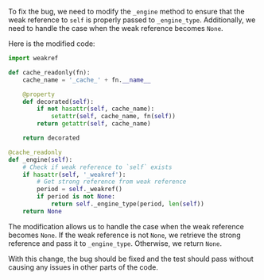 To fix the bug, we need to modify the `_engine` method to ensure that the weak reference to `self` is properly passed to `_engine_type`. Additionally, we need to handle the case when the weak reference becomes `None`. 

Here is the modified code:

```python
import weakref

def cache_readonly(fn):
    cache_name = '_cache_' + fn.__name__

    @property
    def decorated(self):
        if not hasattr(self, cache_name):
            setattr(self, cache_name, fn(self))
        return getattr(self, cache_name)

    return decorated

@cache_readonly
def _engine(self):
    # Check if weak reference to `self` exists
    if hasattr(self, '_weakref'):
        # Get strong reference from weak reference
        period = self._weakref()
        if period is not None:
            return self._engine_type(period, len(self))
    return None
```

The modification allows us to handle the case when the weak reference becomes `None`. If the weak reference is not `None`, we retrieve the strong reference and pass it to `_engine_type`. Otherwise, we return `None`.

With this change, the bug should be fixed and the test should pass without causing any issues in other parts of the code.